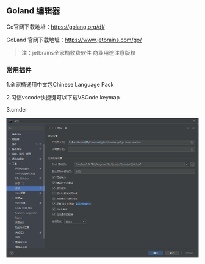 ##  Goland 编辑器

Go官网下载地址：https://golang.org/dl/

GoLand 官网下载地址：https://www.jetbrains.com/go/

> 注：jetbrains全家桶收费软件 商业用途注意版权

### 常用插件

1.全家桶通用中文包Chinese Language Pack

2.习惯vscode快捷键可以下载VSCode keymap

3.cmder

![image-20220817154134892](../../../imgs/image-20220817154134892.png)
